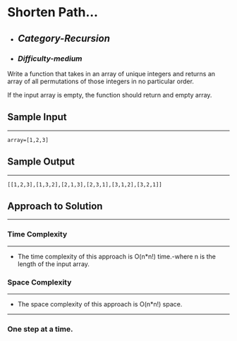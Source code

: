 # Shorten Path...

- ## **_Category-Recursion_**
- ### **_Difficulty-medium_**

Write a function that takes in an array of unique integers and returns an array of all permutations of those integers in no particular order.

If the input array is empty, the function should return and empty array.

## Sample Input

---

```
array=[1,2,3]
```

## Sample Output

---

```
[[1,2,3],[1,3,2],[2,1,3],[2,3,1],[3,1,2],[3,2,1]]
```

## Approach to Solution

---

### Time Complexity

---

- The time complexity of this approach is O(n\*n!) time.-where n is the length of the input array.

### Space Complexity

---

- The space complexity of this approach is O(n\*n!) space.

---

### One step at a time.
